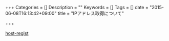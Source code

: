 +++
Categories = []
Description = ""
Keywords = []
Tags = []
date = "2015-06-08T16:13:42+09:00"
title = "IPアドレス取得について"

+++

[host-regist](https://www.ie.u-ryukyu.ac.jp/internal/host-regist/)

